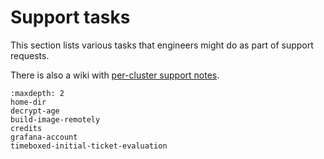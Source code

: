 # Support tasks

This section lists various tasks that engineers might do as part of support
requests.

There is also a wiki with [per-cluster support notes](https://github.com/2i2c-org/infrastructure/wiki/Per-Cluster-Support-Notes).

```{toctree}
:maxdepth: 2
home-dir
decrypt-age
build-image-remotely
credits
grafana-account
timeboxed-initial-ticket-evaluation
```
